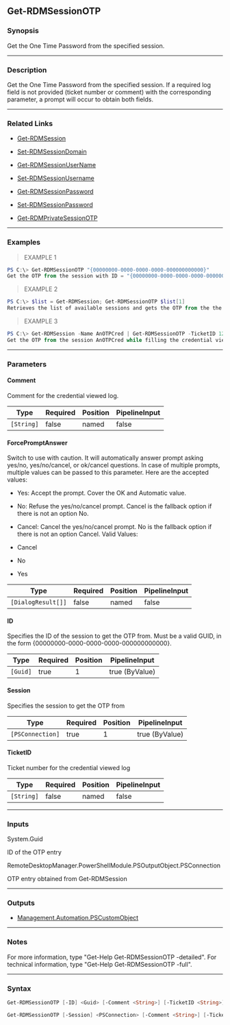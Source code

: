 Get-RDMSessionOTP
-----------------

### Synopsis
Get the One Time Password from the specified session.

---

### Description

Get the One Time Password from the specified session. If a required log field is not provided (ticket number or comment) with the corresponding parameter, a prompt will occur to obtain both fields.

---

### Related Links
* [Get-RDMSession](Get-RDMSession)

* [Set-RDMSessionDomain](Set-RDMSessionDomain)

* [Get-RDMSessionUserName](Get-RDMSessionUserName)

* [Set-RDMSessionUsername](Set-RDMSessionUsername)

* [Get-RDMSessionPassword](Get-RDMSessionPassword)

* [Set-RDMSessionPassword](Set-RDMSessionPassword)

* [Get-RDMPrivateSessionOTP](Get-RDMPrivateSessionOTP)

---

### Examples
> EXAMPLE 1

```PowerShell
PS C:\> Get-RDMSessionOTP "{00000000-0000-0000-0000-000000000000}"
Get the OTP from the session with ID = "{00000000-0000-0000-0000-000000000000}".
```
> EXAMPLE 2

```PowerShell
PS C:\> $list = Get-RDMSession; Get-RDMSessionOTP $list[1]
Retrieves the list of available sessions and gets the OTP from the the second element in the list.
```
> EXAMPLE 3

```PowerShell
PS C:\> Get-RDMSession -Name AnOTPCred | Get-RDMSessionOTP -TicketID 123 -Comment "It is a comment."
Get the OTP from the session AnOTPCred while filling the credential viewed log, avoiding the prompt.
```

---

### Parameters
#### **Comment**
Comment for the credential viewed log.

|Type      |Required|Position|PipelineInput|
|----------|--------|--------|-------------|
|`[String]`|false   |named   |false        |

#### **ForcePromptAnswer**
Switch to use with caution. It will automatically answer prompt asking yes/no, yes/no/cancel, or ok/cancel questions. In case of multiple prompts, multiple values can be passed to this parameter. Here are the accepted values:
* Yes: Accept the prompt. Cover the OK and Automatic value.
* No: Refuse the yes/no/cancel prompt. Cancel is the fallback option if there is not an option No.
* Cancel: Cancel the yes/no/cancel prompt. No is the fallback option if there is not an option Cancel.
Valid Values:

* Cancel
* No
* Yes

|Type              |Required|Position|PipelineInput|
|------------------|--------|--------|-------------|
|`[DialogResult[]]`|false   |named   |false        |

#### **ID**
Specifies the ID of the session to get the OTP from.
Must be a valid GUID, in the form {00000000-0000-0000-0000-000000000000}.

|Type    |Required|Position|PipelineInput |
|--------|--------|--------|--------------|
|`[Guid]`|true    |1       |true (ByValue)|

#### **Session**
Specifies the session to get the OTP from

|Type            |Required|Position|PipelineInput |
|----------------|--------|--------|--------------|
|`[PSConnection]`|true    |1       |true (ByValue)|

#### **TicketID**
Ticket number for the credential viewed log

|Type      |Required|Position|PipelineInput|
|----------|--------|--------|-------------|
|`[String]`|false   |named   |false        |

---

### Inputs
System.Guid

ID of the OTP entry

RemoteDesktopManager.PowerShellModule.PSOutputObject.PSConnection

OTP entry obtained from Get-RDMSession

---

### Outputs
* [Management.Automation.PSCustomObject](https://learn.microsoft.com/en-us/dotnet/api/System.Management.Automation.PSCustomObject)

---

### Notes
For more information, type "Get-Help Get-RDMSessionOTP -detailed". For technical information, type "Get-Help Get-RDMSessionOTP -full".

---

### Syntax
```PowerShell
Get-RDMSessionOTP [-ID] <Guid> [-Comment <String>] [-TicketID <String>] [-ForcePromptAnswer <Cancel | No | Yes>] [<CommonParameters>]
```
```PowerShell
Get-RDMSessionOTP [-Session] <PSConnection> [-Comment <String>] [-TicketID <String>] [-ForcePromptAnswer <Cancel | No | Yes>] [<CommonParameters>]
```
